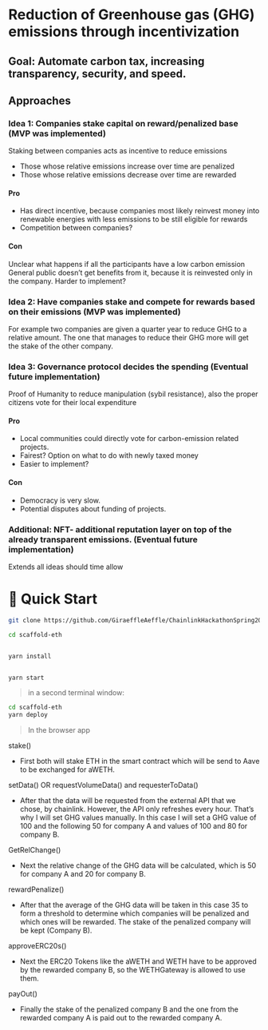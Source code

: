 # Reduction of Greenhouse gas (GHG) emissions through incentivization

## Goal: Automate carbon tax, increasing transparency, security, and speed.

## Approaches

### Idea 1: Companies stake capital on reward/penalized base (MVP was implemented)

Staking between companies acts as incentive to reduce emissions
- Those whose relative emissions increase over time are penalized
- Those whose relative emissions decrease over time are rewarded

#### Pro
- Has direct incentive, because companies most likely reinvest money into renewable energies with less emissions to be still eligible for rewards
- Competition between companies?

#### Con
Unclear what happens if all the participants have a low carbon emission
General public doesn’t get benefits from it, because it is reinvested only in the company.
Harder to implement?

### Idea 2: Have companies stake and compete for rewards based on their emissions (MVP was implemented)

For example two companies are given a quarter year to reduce GHG to a relative amount. The one that manages to reduce their GHG more will get the stake of the other company.


### Idea 3: Governance protocol decides the spending (Eventual future implementation)

Proof of Humanity to reduce manipulation (sybil resistance), also the proper citizens vote for their local expenditure

#### Pro
- Local communities could directly vote for carbon-emission related projects. 
- Fairest?  Option on what to do with newly taxed money
- Easier to implement?
#### Con
- Democracy is very slow.
- Potential disputes about funding of projects.

### Additional: NFT- additional reputation layer on top of the already transparent emissions. (Eventual future implementation)

Extends all ideas should time allow


# 🏃 Quick Start

```bash
git clone https://github.com/GiraeffleAeffle/ChainlinkHackathonSpring2021.git

cd scaffold-eth
```

```bash

yarn install

```

```bash

yarn start

```

> in a second terminal window:

```bash
cd scaffold-eth
yarn deploy

```
> In the browser app

stake()
* First both will stake ETH in the smart contract which will be send to Aave to be exchanged for aWETH.

setData() OR requestVolumeData() and requesterToData()

* After that the data will be requested from the external API that we chose, by chainlink. However, the API only refreshes every hour. That’s why I will set GHG values manually. In this case I will set a GHG value of 100 and the following 50 for company A and values of 100 and 80 for company B. 

GetRelChange()

* Next the relative change of the GHG data will be calculated, which is 50 for company A and 20 for company B. 

rewardPenalize()

* After that the average of the GHG data will be taken in this case 35 to form a threshold to determine which companies will be penalized and which ones will be rewarded. The stake of the penalized company will be kept (Company B).

approveERC20s()

* Next the ERC20 Tokens like the aWETH and WETH have to be approved by the rewarded company B, so the WETHGateway  is allowed to use them.

payOut()

* Finally the stake of the penalized company B and the one from the rewarded company A is paid out to the rewarded company A.